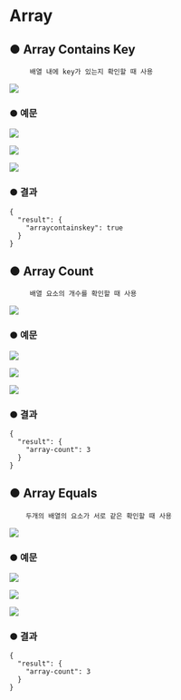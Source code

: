 # Array

## ● Array Contains Key

         배열 내에 key가 있는지 확인할 때 사용

![](../../.gitbook/assets/image%20%28129%29.png)

### ● 예문

![](../../.gitbook/assets/image%20%28373%29.png)

![](../../.gitbook/assets/image%20%28368%29.png)

![](../../.gitbook/assets/image%20%28377%29.png)

### ● 결과

```text
{
  "result": {
    "arraycontainskey": true
  }
}
```

## ● Array Count

         배열 요소의 개수를 확인할 때 사용

![](../../.gitbook/assets/image%20%28121%29.png)

### ● 예문

![](../../.gitbook/assets/image%20%28366%29.png)

![](../../.gitbook/assets/image%20%28321%29.png)

![](../../.gitbook/assets/image%20%28370%29.png)

### ● 결과

```text
{
  "result": {
    "array-count": 3
  }
}
```

## ● Array Equals

        두개의 배열의 요소가 서로 같은 확인할 때 사용

![](../../.gitbook/assets/image%20%28135%29.png)

### ● 예문

![](../../.gitbook/assets/image%20%28346%29.png)

![](../../.gitbook/assets/image%20%28362%29.png)

![](../../.gitbook/assets/image%20%28329%29.png)

### ● 결과

```text
{
  "result": {
    "array-count": 3
  }
}
```

